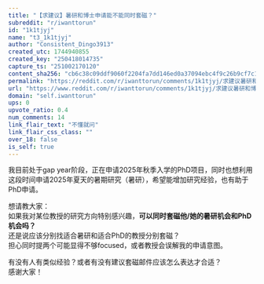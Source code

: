```yaml
---
title: "【求建议】暑研和博士申请能不能同时套磁？"
subreddit: "r/iwanttorun"
id: "1k1tjyj"
name: "t3_1k1tjyj"
author: "Consistent_Dingo3913"
created_utc: 1744940855
created_key: "250418014735"
capture_ts: "251002170120"
content_sha256: "cb6c38c09ddf9060f2204fa7dd146ed0a37094ebc4f9c26b9cf7c149d636d33d"
permalink: "https://reddit.com/r/iwanttorun/comments/1k1tjyj/求建议暑研和博士申请能不能同时套磁/"
url: "https://www.reddit.com/r/iwanttorun/comments/1k1tjyj/求建议暑研和博士申请能不能同时套磁/"
domain: "self.iwanttorun"
ups: 0
upvote_ratio: 0.4
num_comments: 14
link_flair_text: "不懂就问"
link_flair_css_class: ""
over_18: false
is_self: true
---
```


我目前处于gap
year阶段，正在申请2025年秋季入学的PhD项目，同时也想利用这段时间申请2025年夏天的暑期研究（暑研），希望能增加研究经验，也有助于PhD申请。

想请教大家：  
如果我对某位教授的研究方向特别感兴趣，**可以同时套磁他/她的暑研机会和PhD机会吗？**  
还是说应该分别找适合暑研和适合PhD的教授分别套磁？  
担心同时提两个可能显得不够focused，或者教授会误解我的申请意图。

有没有人有类似经验？或者有没有建议套磁邮件应该怎么表达才合适？  
感谢大家！
